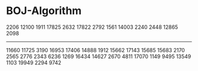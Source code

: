 # BOJ-Algorithm

2206 
12100 
1911
17825
2632
17822
2792
1561
14003
2240
2448
12865
2098

---

11660
11725
3190
16953
17406
14888
1912
15662
17143
15685
15683
2170
2565
2776
2343
6236
1269
16434
14627
2670
4811
17070
1149
9495
13549
1103
19949
2294
9742